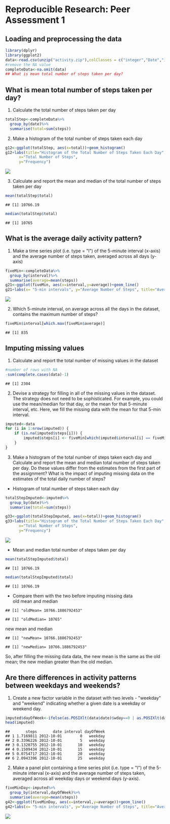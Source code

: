 # Reproducible Research: Peer Assessment 1


## Loading and preprocessing the data

```r
library(dplyr)
library(ggplot2)
data<-read.csv(unzip("activity.zip"),colClasses = c("integer","Date","integer"))
#remove the NA value
completeData<-na.omit(data)
## What is mean total number of steps taken per day?
```

## What is mean total number of steps taken per day?
1. Calculate the total number of steps taken per day


```r
totalStep<-completeData%>%
  group_by(date)%>%
  summarise(total=sum(steps))
```

2. Make a histogram of the total number of steps taken each day


```r
g12<-ggplot(totalStep, aes(x=total))+geom_histogram()
g12+labs(title="Histogram of the Total Number of Steps Taken Each Day",
      x="Total Number of Steps",
      y="Frequency")
```

![](PA1_template_files/figure-html/unnamed-chunk-3-1.png) 

3. Calculate and report the mean and median of the total number of steps taken per day


```r
mean(totalStep$total)
```

```
## [1] 10766.19
```

```r
median(totalStep$total)
```

```
## [1] 10765
```

## What is the average daily activity pattern?
1. Make a time series plot (i.e. type = "l") of the 5-minute interval (x-axis) and the average number of steps taken, averaged across all days (y-axis)


```r
fiveMin<-completeData%>%
  group_by(interval)%>%
  summarise(average=mean(steps))
g21<-ggplot(fiveMin, aes(x=interval,y=average))+geom_line()
g21+labs(x= "5-min intervals", y="Average Number of Steps", title="Average Number of Steps Taken, Averaged Across All Days")
```

![](PA1_template_files/figure-html/unnamed-chunk-5-1.png) 

2. Which 5-minute interval, on average across all the days in the dataset, contains the maximum number of steps?


```r
fiveMin$interval[which.max(fiveMin$average)]
```

```
## [1] 835
```

## Imputing missing values
1. Calculate and report the total number of missing values in the dataset


```r
#number of rows with NA
-sum(complete.cases(data)-1)
```

```
## [1] 2304
```

2. Devise a strategy for filling in all of the missing values in the dataset. The strategy does not need to be sophisticated. For example, you could use the mean/median for that day, or the mean for that 5-minute interval, etc. Here, we fill the missing data with the mean for that 5-min interval.

```r
imputed<-data
for (i in 1:nrow(imputed)) {
    if (is.na(imputed$steps[i])) {
        imputed$steps[i] <- fiveMin[which(imputed$interval[i] == fiveMin$interval), ]$average
    }
}
```

3. Make a histogram of the total number of steps taken each day and Calculate and report the mean and median total number of steps taken per day. Do these values differ from the estimates from the first part of the assignment? What is the impact of imputing missing data on the estimates of the total daily number of steps?  
+ Histogram of total number of steps taken each day

```r
totalStepImputed<-imputed%>%
  group_by(date)%>%
  summarise(total=sum(steps))

g33<-ggplot(totalStepImputed, aes(x=total))+geom_histogram()
g33+labs(title="Histogram of the Total Number of Steps Taken Each Day",
      x="Total Number of Steps",
      y="Frequency")
```

![](PA1_template_files/figure-html/unnamed-chunk-9-1.png) 
+ Mean and median total number of steps taken per day

```r
mean(totalStepImputed$total)
```

```
## [1] 10766.19
```

```r
median(totalStepImputed$total)
```

```
## [1] 10766.19
```

+ Compare them with the two before imputing missing data  
old mean and median

```
## [1] "oldMean= 10766.1886792453"
```

```
## [1] "oldMedian= 10765"
```
new mean and median

```
## [1] "newMean= 10766.1886792453"
```

```
## [1] "newMedian= 10766.1886792453"
```

So, after filling the missing data data, the new mean is the same as the old mean; the new median greater than the old median.

## Are there differences in activity patterns between weekdays and weekends?
1. Create a new factor variable in the dataset with two levels - "weekday" and "weekend" indicating whether a given date is a weekday or weekend day.

```r
imputed$dayOfWeek<-ifelse(as.POSIXlt(data$date)$wday==0 | as.POSIXlt(data$date)$wday==6, "weekend", "weekday")
head(imputed)
```

```
##       steps       date interval dayOfWeek
## 1 1.7169811 2012-10-01        0   weekday
## 2 0.3396226 2012-10-01        5   weekday
## 3 0.1320755 2012-10-01       10   weekday
## 4 0.1509434 2012-10-01       15   weekday
## 5 0.0754717 2012-10-01       20   weekday
## 6 2.0943396 2012-10-01       25   weekday
```

2. Make a panel plot containing a time series plot (i.e. type = "l") of the 5-minute interval (x-axis) and the average number of steps taken, averaged across all weekday days or weekend days (y-axis).


```r
fiveMinDay<-imputed%>%
  group_by(interval,dayOfWeek)%>%
  summarise(average=mean(steps))
g42<-ggplot(fiveMinDay, aes(x=interval,y=average))+geom_line()
g42+labs(x= "5-min intervals", y="Average Number of Steps", title="Average Number of Steps Taken, Averaged Across All Days")+facet_grid(.~dayOfWeek)
```

![](PA1_template_files/figure-html/unnamed-chunk-14-1.png) 


